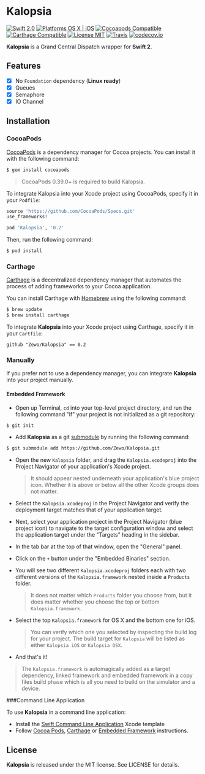 Kalopsia
========

[![Swift 2.0](https://img.shields.io/badge/Swift-2.0-orange.svg?style=flat)](https://developer.apple.com/swift/)
[![Platforms OS X | iOS](https://img.shields.io/badge/Platforms-OS%20X%20%7C%20iOS-lightgray.svg?style=flat)](https://developer.apple.com/swift/)
[![Cocoapods Compatible](https://img.shields.io/badge/Cocoapods-Compatible-4BC51D.svg?style=flat)](https://cocoapods.org/pods/Kalopsia)
[![Carthage Compatible](https://img.shields.io/badge/Carthage-Compatible-4BC51D.svg?style=flat)](https://github.com/Carthage/Carthage)
[![License MIT](https://img.shields.io/badge/License-MIT-blue.svg?style=flat)](https://github.com/Carthage/Carthage)
[![Travis](https://img.shields.io/badge/Build-Passing-4BC51D.svg?style=flat)](https://travis-ci.org/Zewo/Kalopsia)
[![codecov.io](http://codecov.io/github/Zewo/Kalopsia/coverage.svg?branch=master)](http://codecov.io/github/Zewo/Kalopsia?branch=master)

**Kalopsia** is a Grand Central Dispatch wrapper for **Swift 2**.

## Features

- [x] No `Foundation` dependency (**Linux ready**)
- [x] Queues
- [x] Semaphore
- [x] IO Channel

## Installation

### CocoaPods

[CocoaPods](http://cocoapods.org) is a dependency manager for Cocoa projects. You can install it with the following command:

```bash
$ gem install cocoapods
```

> CocoaPods 0.39.0+ is required to build Kalopsia.

To integrate Kalopsia into your Xcode project using CocoaPods, specify it in your `Podfile`:

```ruby
source 'https://github.com/CocoaPods/Specs.git'
use_frameworks!

pod 'Kalopsia', '0.2'
```

Then, run the following command:

```bash
$ pod install
```

### Carthage

[Carthage](https://github.com/Carthage/Carthage) is a decentralized dependency manager that automates the process of adding frameworks to your Cocoa application.

You can install Carthage with [Homebrew](http://brew.sh/) using the following command:

```bash
$ brew update
$ brew install carthage
```

To integrate **Kalopsia** into your Xcode project using Carthage, specify it in your `Cartfile`:

```ogdl
github "Zewo/Kalopsia" == 0.2
```

### Manually

If you prefer not to use a dependency manager, you can integrate **Kalopsia** into your project manually.

#### Embedded Framework

- Open up Terminal, `cd` into your top-level project directory, and run the following command "if" your project is not initialized as a git repository:

```bash
$ git init
```

- Add **Kalopsia** as a git [submodule](http://git-scm.com/docs/git-submodule) by running the following command:

```bash
$ git submodule add https://github.com/Zewo/Kalopsia.git
```

- Open the new `Kalopsia` folder, and drag the `Kalopsia.xcodeproj` into the Project Navigator of your application's Xcode project.

    > It should appear nested underneath your application's blue project icon. Whether it is above or below all the other Xcode groups does not matter.

- Select the `Kalopsia.xcodeproj` in the Project Navigator and verify the deployment target matches that of your application target.
- Next, select your application project in the Project Navigator (blue project icon) to navigate to the target configuration window and select the application target under the "Targets" heading in the sidebar.
- In the tab bar at the top of that window, open the "General" panel.
- Click on the `+` button under the "Embedded Binaries" section.
- You will see two different `Kalopsia.xcodeproj` folders each with two different versions of the `Kalopsia.framework` nested inside a `Products` folder.

    > It does not matter which `Products` folder you choose from, but it does matter whether you choose the top or bottom `Kalopsia.framework`.

- Select the top `Kalopsia.framework` for OS X and the bottom one for iOS.

    > You can verify which one you selected by inspecting the build log for your project. The build target for `Kalopsia` will be listed as either `Kalopsia iOS` or `Kalopsia OSX`.

- And that's it!

> The `Kalopsia.framework` is automagically added as a target dependency, linked framework and embedded framework in a copy files build phase which is all you need to build on the simulator and a device.

###Command Line Application

To use **Kalopsia** in a command line application:

- Install the [Swift Command Line Application](https://github.com/Zewo/Swift-Command-Line-Application-Template) Xcode template
- Follow [Cocoa Pods](#cocoapods), [Carthage](#carthage) or [Embedded Framework](#embedded-framework) instructions.

License
-------

**Kalopsia** is released under the MIT license. See LICENSE for details.
